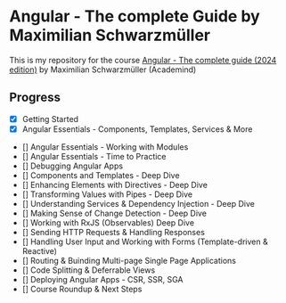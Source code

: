 # Angular - The complete Guide by Maximilian Schwarzmüller

This is my repository for the course [Angular - The complete guide (2024 edition)]((https://www.udemy.com/course/the-complete-guide-to-angular-2)) by Maximilian Schwarzmüller (Academind)

## Progress

- [x] Getting Started
- [x] Angular Essentials - Components, Templates, Services & More
- [] Angular Essentials - Working with Modules
- [] Angular Essentials - Time to Practice
- [] Debugging Angular Apps
- [] Components and Templates - Deep Dive
- [] Enhancing Elements with Directives - Deep Dive
- [] Transforming Values with Pipes - Deep Dive
- [] Understanding Services & Dependency Injection - Deep Dive
- [] Making Sense of Change Detection - Deep Dive
- [] Working with RxJS (Observables) Deep Dive
- [] Sending HTTP Requests & Handling Responses
- [] Handling User Input and Working with Forms (Template-driven & Reactive)
- [] Routing & Buinding Multi-page Single Page Applications
- [] Code Splitting & Deferrable Views
- [] Deploying Angular Apps - CSR, SSR, SGA
- [] Course Roundup & Next Steps
